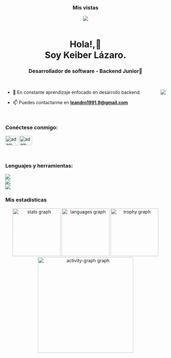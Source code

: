 <div align="center">
<h3>Mis vistas</h3>
 <img src="https://profile-counter.glitch.me/KeiberLLB/count.svg?"  />
</div>
<br>

<h1 align="center">Hola!,👋 <br> Soy Keiber Lázaro.</h1>
<h3 align="center">Desarrollador de software - Backend Junior🌟</h3>

<br>

<p><img align="right" src="https://github.com/Adam-pw/Adam-pw/blob/main/animation_500_kxa883sd.gif"/></p>


- 🌱 En constante aprendizaje enfocado en desarrollo backend.

- 📫 Puedes contactarme en **leandro1991.9@gmail.com**

<br>

<h3 align="left">Conéctese conmigo:</h3>
<p align="left">
  <a href="https://www.linkedin.com/in/keiber-leandro-lázaro-bastos-8008612a4/" target="blank"><img align="center" height="30" width="40"
      src="https://raw.githubusercontent.com/rahuldkjain/github-profile-readme-generator/master/src/images/icons/Social/linked-in-alt.svg"
      alt="adam pithewan"/></a>
  <a href="https://portafolio-keiber-skvr.vercel.app/" target="blank"><img align="center" height="30" width="40"
      src="https://www.svgrepo.com/show/90286/up-arrow.svg"
      alt="adam pithewan"/></a>

</p>

<br>

<h3 align="left">
  Lenguajes y herramientas:</h3>
   <a href="https://skillicons.dev">
    <img src="https://skillicons.dev/icons?i=html,css,js,bootstrap,sass,angular" />
     <br>
      <img src="https://skillicons.dev/icons?i=spring,mysql,sqlite,java,github" />
          <br>
      <img src="https://skillicons.dev/icons?i=git,aws,docker,maven,postman" />
  </a>


<br>

<h3>Mis estadisticas</h3>
<div align="center">
 
   <div align="center">
  <img src="https://github-readme-stats.vercel.app/api?username=KeiberLLB&hide_title=false&hide_rank=false&show_icons=true&include_all_commits=true&count_private=true&disable_animations=false&theme=react&locale=en&hide_border=true&order=1" height="150" alt="stats graph"  />
  <img src="https://github-readme-stats.vercel.app/api/top-langs?username=KeiberLLB&locale=en&hide_title=false&layout=compact&card_width=320&langs_count=5&theme=react&hide_border=true&order=2" height="150" alt="languages graph"  />
  <img src="https://github-profile-trophy.vercel.app?username=KeiberLLB&theme=discord&column=4&row=1&margin-w=8&margin-h=8&no-bg=false&no-frame=true&order=4" height="150" alt="trophy graph"  />
  <img src="https://github-readme-activity-graph.vercel.app/graph?username=KeiberLLB&radius=16&theme=react&area=true&order=5&hide_title=false&hide_border=true" height="300" alt="activity-graph graph"  />
</div>

###
</div>

